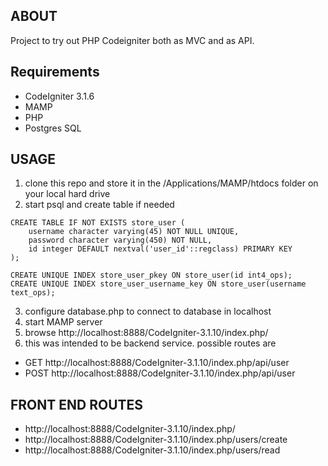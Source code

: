 ## ABOUT
Project to try out PHP Codeigniter both as MVC and as API.

## Requirements
* CodeIgniter 3.1.6
* MAMP
* PHP
* Postgres SQL

## USAGE
1. clone this repo and store it in the /Applications/MAMP/htdocs folder on your local hard drive
2. start psql and create table if needed
```
CREATE TABLE IF NOT EXISTS store_user (
    username character varying(45) NOT NULL UNIQUE,
    password character varying(450) NOT NULL,
    id integer DEFAULT nextval('user_id'::regclass) PRIMARY KEY
);

CREATE UNIQUE INDEX store_user_pkey ON store_user(id int4_ops);
CREATE UNIQUE INDEX store_user_username_key ON store_user(username text_ops);
```
3. configure database.php to connect to database in localhost
4. start MAMP server
5. browse http://localhost:8888/CodeIgniter-3.1.10/index.php/
6. this was intended to be backend service. possible routes are
* GET http://localhost:8888/CodeIgniter-3.1.10/index.php/api/user
* POST http://localhost:8888/CodeIgniter-3.1.10/index.php/api/user

## FRONT END ROUTES
* http://localhost:8888/CodeIgniter-3.1.10/index.php/
* http://localhost:8888/CodeIgniter-3.1.10/index.php/users/create
* http://localhost:8888/CodeIgniter-3.1.10/index.php/users/read
